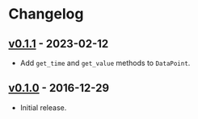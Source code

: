 # Changelog

## [v0.1.1](https://github.com/jeromefroe/tsz-rs/tree/0.1.1) - 2023-02-12

- Add `get_time` and `get_value` methods to `DataPoint`.

## [v0.1.0](https://github.com/jeromefroe/tsz-rs/tree/0.1.0) - 2016-12-29

- Initial release.
